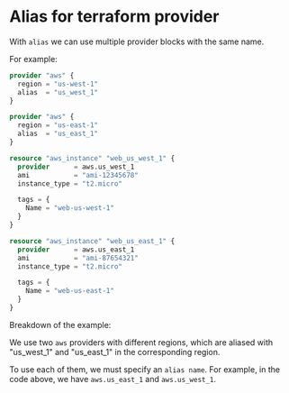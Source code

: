 # Alias for terraform provider

With `alias` we can use multiple provider blocks with the same name.

For example:

```tf
provider "aws" {
  region = "us-west-1"
  alias  = "us_west_1"
}

provider "aws" {
  region = "us-east-1"
  alias  = "us_east_1"
}

resource "aws_instance" "web_us_west_1" {
  provider      = aws.us_west_1
  ami           = "ami-12345678"
  instance_type = "t2.micro"

  tags = {
    Name = "web-us-west-1"
  }
}

resource "aws_instance" "web_us_east_1" {
  provider      = aws.us_east_1
  ami           = "ami-87654321"
  instance_type = "t2.micro"

  tags = {
    Name = "web-us-east-1"
  }
}
```

Breakdown of the example:

We use two `aws` providers with different regions, which are aliased with "us_west_1" and "us_east_1" in the corresponding region.

To use each of them, we must specify an `alias name`. For example, in the code above, we have `aws.us_east_1` and `aws.us_west_1`.
